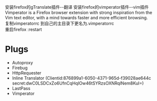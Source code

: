 安装firefox的gTranslate插件--翻译
安装firefox的vimperator插件--vim插件  
Vimperator is a Firefox browser extension with strong inspiration from the Vim text editor,
with a mind towards faster and more efficient browsing.  
复制vimperatorrc 到自己的主目录下更名为.vimperatorrc  
重启firefox :restart  

# Plugs

* Autoproxy 
* Firebug
* HttpRequester
* Inline Translator (Clientid:876899a1-6050-4371-965d-f39028ae644c secret:dwC0LSDCxZo6UfnCqHqIOw46tSYRzsOXNRqlNem8KuI=)
* LastPass
* Vimperator
